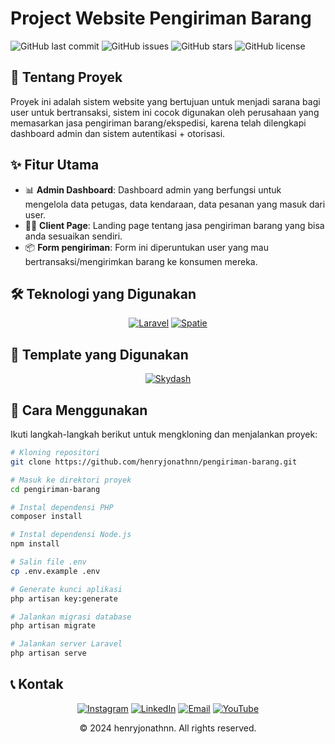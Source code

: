 

# Project Website Pengiriman Barang

![GitHub last commit](https://img.shields.io/github/last-commit/henryjonathnn/pengiriman-barang)
![GitHub issues](https://img.shields.io/github/issues/henryjonathnn/pengiriman-barang)
![GitHub stars](https://img.shields.io/github/stars/henryjonathnn/pengiriman-barang)
![GitHub license](https://img.shields.io/github/license/henryjonathnn/pengiriman-barang)

## 📌 Tentang Proyek

Proyek ini adalah sistem website yang bertujuan untuk menjadi sarana bagi user untuk bertransaksi, sistem ini cocok digunakan oleh perusahaan yang memasarkan jasa pengiriman barang/ekspedisi, karena telah dilengkapi dashboard admin dan sistem autentikasi + otorisasi.

## ✨ Fitur Utama

- 📊 **Admin Dashboard**: Dashboard admin yang berfungsi untuk mengelola data petugas, data kendaraan, data pesanan yang masuk dari user. 
- 🙍‍♂️ **Client Page**: Landing page tentang jasa pengiriman barang yang bisa anda sesuaikan sendiri.
- 📦️ **Form pengiriman**: Form ini diperuntukan user yang mau bertransaksi/mengirimkan barang ke konsumen mereka.



## 🛠️ Teknologi yang Digunakan

<div align="center">

[![Laravel][Laravel.com]][Laravel-url]
[![Spatie][Spatie.com]][Spatie-url]

</div>

## 🎨 Template yang Digunakan

<div align="center">

[![Skydash][Skydash.com]][Skydash-url]

</div>


## 🚀 Cara Menggunakan

Ikuti langkah-langkah berikut untuk mengkloning dan menjalankan proyek:

```bash
# Kloning repositori
git clone https://github.com/henryjonathnn/pengiriman-barang.git

# Masuk ke direktori proyek
cd pengiriman-barang

# Instal dependensi PHP
composer install

# Instal dependensi Node.js
npm install

# Salin file .env
cp .env.example .env

# Generate kunci aplikasi
php artisan key:generate

# Jalankan migrasi database
php artisan migrate

# Jalankan server Laravel
php artisan serve
```

## 📞 Kontak

<div align="center">

[![Instagram][Instagram.com]][Instagram-url]
[![LinkedIn][LinkedIn.com]][LinkedIn-url]
[![Email][Email.com]][Email-url]
[![YouTube][YouTube.com]][YouTube-url]

</div>

<!-- MARKDOWN LINKS & IMAGES -->
[Instagram.com]: https://img.shields.io/badge/Instagram-%23E4405F.svg?style=for-the-badge&logo=Instagram&logoColor=white
[Instagram-url]: https://instagram.com/henryjonathnn
[LinkedIn.com]: https://img.shields.io/badge/linkedin-%230077B5.svg?style=for-the-badge&logo=linkedin&logoColor=white
[LinkedIn-url]: https://www.linkedin.com/in/henry-jonathan-chandra-b531402a8/
[Email.com]: https://img.shields.io/badge/Email-D14836?style=for-the-badge&logo=gmail&logoColor=white
[Email-url]: mailto:henryjonathanchandra12@gmail.com
[YouTube.com]: https://img.shields.io/badge/YouTube-%23FF0000.svg?style=for-the-badge&logo=YouTube&logoColor=white
[YouTube-url]: https://youtube.com/@henryjonathnn

<div align="center">
  © 2024 henryjonathnn. All rights reserved.
</div>

<!-- MARKDOWN LINKS & IMAGES -->
[Laravel.com]: https://img.shields.io/badge/Laravel-FF2D20?style=for-the-badge&logo=laravel&logoColor=white
[Laravel-url]: https://laravel.com
[Skydash.com]: https://img.shields.io/badge/Skydash-403D70?style=for-the-badge&logo=skydash&logoColor=white
[Skydash-url]: https://www.bootstrapdash.com/product/skydash-admin-template/
[Spatie.com]: https://img.shields.io/badge/Spatie-007694?style=for-the-badge&logo=spatie&logoColor=white
[Spatie-url]: https://spatie.be/docs/laravel-permission/v5/introduction

